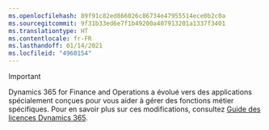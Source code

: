 ```yaml
---
ms.openlocfilehash: 89f91c82ed866026c86734e47955514ece0b2c0a
ms.sourcegitcommit: 9f31b33ed6e7f1b49200a407913201a1337f3401
ms.translationtype: HT
ms.contentlocale: fr-FR
ms.lasthandoff: 01/14/2021
ms.locfileid: "4960154"
---
```

> [!IMPORTANT]
> Dynamics 365 for Finance and Operations a évolué vers des applications spécialement conçues pour vous aider à gérer des fonctions métier spécifiques. Pour en savoir plus sur ces modifications, consultez [Guide des licences Dynamics 365](https://go.microsoft.com/fwlink/p/?LinkId=866544).
 
